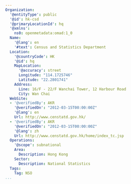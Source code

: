 ```yaml
---
Organization:
  '@entityType': public
  '@id': hk-csd
  '@primaryLocationId': hq
  '@xmlns':
    ns0: openmetadata:omad:1_0
  Name:
    '@lang': en
    '#text': Census and Statistics Department
  Location:
    '@countryCode': HK
    '@id': hq
    MapLocation:
      '@accuracy': street
      Longitude: "114.1725746"
      Latitude: "22.2801741"
    Address:
      Line: 16/F - 22/F Wanchai Tower, 12 Harbour Road
      City: Wan Chai
  WebSite:
  - '@verifiedBy': AKR
    '@verifiedOn': "2012-03-15T00:00:00Z"
    '@lang': en
    Url: http://www.censtatd.gov.hk/
  - '@verifiedBy': AKR
    '@verifiedOn': "2012-03-15T00:00:00Z"
    '@lang': zh
    Url: http://www.censtatd.gov.hk/home/index_tc.jsp
  Operations:
    '@scope': subnational
    Area:
      Description: Hong Kong
    Sector:
      Description: National Statistics
  Tags:
    Tag: NSO
...
```

